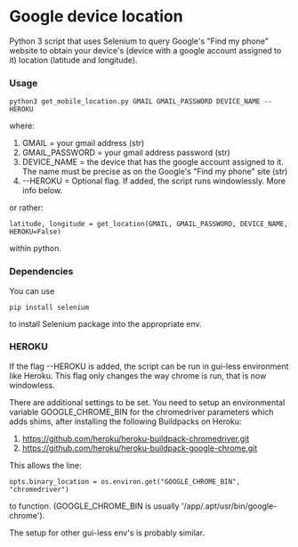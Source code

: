# Google device location

Python 3 script that uses Selenium to query Google's "Find my phone" website to obtain your device's (device with a google account assigned to it) location (latitude and longitude).

### Usage
```
python3 get_mobile_location.py GMAIL GMAIL_PASSWORD DEVICE_NAME --HEROKU
```
where:
1. GMAIL = your gmail address (str)
2. GMAIL_PASSWORD = your gmail address password (str)
3. DEVICE_NAME = the device that has the google account assigned to it. The name must be precise as on the Google's "Find my phone" site (str)
4. --HEROKU = Optional flag. If added, the script runs windowlessly. More info below.

or rather:
```
latitude, longitude = get_location(GMAIL, GMAIL_PASSWORD, DEVICE_NAME, HEROKU=False)
```
within python.

### Dependencies
You can use
```
pip install selenium
```
to install Selenium package into the appropriate env.

### HEROKU
If the flag --HEROKU is added, the script can be run in gui-less environment like Heroku. This flag only changes the way chrome is run, that is now windowless.

There are additional settings to be set. You need to setup an environmental variable GOOGLE_CHROME_BIN for the chromedriver parameters which adds shims, after installing the following Buildpacks on Heroku:
1. https://github.com/heroku/heroku-buildpack-chromedriver.git
2. https://github.com/heroku/heroku-buildpack-google-chrome.git

This allows the line:
```
opts.binary_location = os.environ.get("GOOGLE_CHROME_BIN", "chromedriver")
```
to function. (GOOGLE_CHROME_BIN is usually '/app/.apt/usr/bin/google-chrome').

The setup for other gui-less env's is probably similar.
